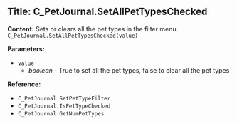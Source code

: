 ## Title: C_PetJournal.SetAllPetTypesChecked

**Content:**
Sets or clears all the pet types in the filter menu.
`C_PetJournal.SetAllPetTypesChecked(value)`

**Parameters:**
- `value`
  - *boolean* - True to set all the pet types, false to clear all the pet types

**Reference:**
- `C_PetJournal.SetPetTypeFilter`
- `C_PetJournal.IsPetTypeChecked`
- `C_PetJournal.GetNumPetTypes`